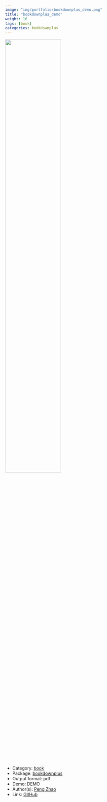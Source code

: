 ```yaml
---
image: "img/portfolio/bookdownplus_demo.png"
title: "bookdownplus_demo"
weight: 10
tags: [book]
categories: bookdownplus
---
```




<!--more-->

<p><a href="../../img/portfolio/bookdownplus_demo.png"><img class = "jf-image-shadow" src="../../img/portfolio/bookdownplus_demo.png", width="60%"></a></p>

- Category: [book](../../tags/book)
- Package: [bookdownplus](bookdownplus)
- Output format: pdf
- Demo: DEMO
- Author(s): [Peng Zhao](https://pzhao.org)
- Link: [GitHub](https://github.com/pzhaonet/bookdownplus)


